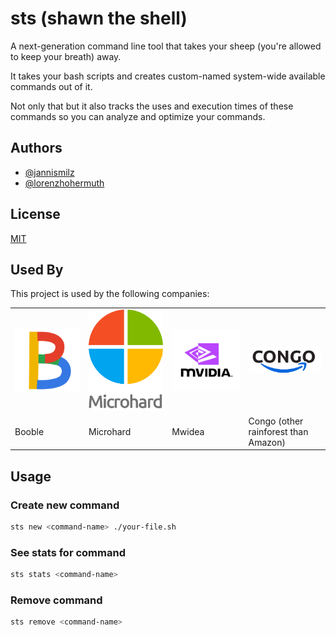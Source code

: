 
# sts (shawn the shell)

A next-generation command line tool that takes your sheep (you're allowed to keep your breath) away.

It takes your bash scripts and creates custom-named system-wide available commands out of it.

Not only that but it also tracks the uses and execution times of these commands so you can analyze and optimize your commands.


## Authors

- [@jannismilz](https://github.com/jannismilz)
- [@lorenzhohermuth](https://github.com/lorenzhohermuth)


## License

[MIT](LICENSE)


## Used By

This project is used by the following companies:

<table border="0">
 <tr>
    <td><img src="/img/boogle.png" alt="Boogle" width="250" /></td>
    <td><img src="/img/microhard.png" alt="Microhard" width="250" /></td>
    <td><img src="/img/mwidea.png" alt="Mwidea" width="250" /></td>
    <td><img src="/img/congo.png" alt="Congo" width="250" /></td>
 </tr>
 <tr>
    <td>Booble</td>
    <td>Microhard</td>
    <td>Mwidea</td>
    <td>Congo (other rainforest than Amazon)</td>
</tr>
</table>

## Usage

### Create new command

```bash
sts new <command-name> ./your-file.sh
```

### See stats for command

```bash
sts stats <command-name>
```

### Remove command

```bash
sts remove <command-name>
```

